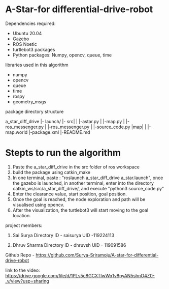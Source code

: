 # A-Star-for differential-drive-robot

Dependencies required:
* Ubuntu 20.04
* Gazebo
* ROS Noetic
* turtlebot3 packages
* Python packages: Numpy, opencv, queue, time

libraries used in this algorithm
* numpy
* opencv
* queue
* time
* rospy
* geometry_msgs

package directory structure

a_star_diff_drive
|- launch/
|- src|
|     |-astar.py
|     |-map.py
|     |-ros_messenger.py
|     |-ros_messenger.py
|
|-source_code.py
|map|
|   |-map.world
|-package.xml
|-README.md

# Stepts to run the algorithm
1. Paste the a_star_diff_drive in the src folder of ros workspace
2. build the package using catkin_make
3. In one terminal, paste : "roslaunch a_star_diff_drive a_star.launch", once the gazebo is launched, in another terminal, enter into the directory catkin_ws/src/a_star_diff_drive/, and execute "python3 source_code.py"
4. Enter the clearance value, start position, goal position.
5. Once the goal is reached, the node exploration and path will be visualised using opencv.
6. After the visualization, the turtlebot3 will start moving to the goal location.


project members: 
1. Sai Surya
Directory ID - saisurya
UID -119224113

2. Dhruv Sharma
Directory ID - dhruvsh
UID - 119091586

Github Repo - https://github.com/Surya-Sriramoju/A-star-for-differential-drive-robot

link to the video: https://drive.google.com/file/d/1PLs5c8GCXTIwWq1v8pyAN5shnO4Z0-_v/view?usp=sharing

